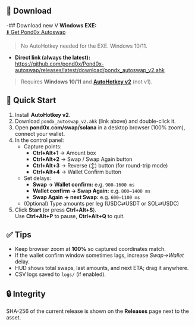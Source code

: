 ## 🔽 Download

-## Download new V
**Windows EXE:**  
[⬇️ Get Pond0x Autoswap](https://github.com/<owner>/<repo>/releases/latest/download/pondx_autoswap_v2.exe)

> No AutoHotkey needed for the EXE. Windows 10/11.

- **Direct link (always the latest):**  
  https://github.com/pond0x/Pond0x-autoswap/releases/latest/download/pondx_autoswap_v2.ahk

> Requires **Windows 10/11** and **[AutoHotkey v2](https://www.autohotkey.com/)** (not v1).

## 🚀 Quick Start

1) Install **AutoHotkey v2**.  
2) Download `pondx_autoswap_v2.ahk` (link above) and double-click it.
3) Open **pond0x.com/swap/solana** in a desktop browser (100% zoom), connect your wallet.
4) In the control panel:
   - Capture points:
     - **Ctrl+Alt+1** → Amount box  
     - **Ctrl+Alt+2** → Swap / Swap Again button  
     - **Ctrl+Alt+3** → Reverse (↕) button (for round-trip mode)  
     - **Ctrl+Alt+4** → Wallet Confirm button
   - Set delays:
     - **Swap → Wallet confirm:** e.g. `900–1600 ms`
     - **Wallet confirm → Swap Again:** e.g. `800–1400 ms`
     - **Swap Again → next Swap:** e.g. `600–1100 ms`
   - (Optional) Type amounts per leg (USDC⇄USDT or SOL⇄USDC)
5) Click **Start** (or press **Ctrl+Alt+S**).  
   Use **Ctrl+Alt+P** to pause, **Ctrl+Alt+Q** to quit.

## ✅ Tips

- Keep browser zoom at **100%** so captured coordinates match.
- If the wallet confirm window sometimes lags, increase *Swap→Wallet* delay.
- HUD shows total swaps, last amounts, and next ETA; drag it anywhere.
- CSV logs saved to `logs/` (if enabled).

## 🔒 Integrity

SHA-256 of the current release is shown on the **Releases** page next to the asset.
